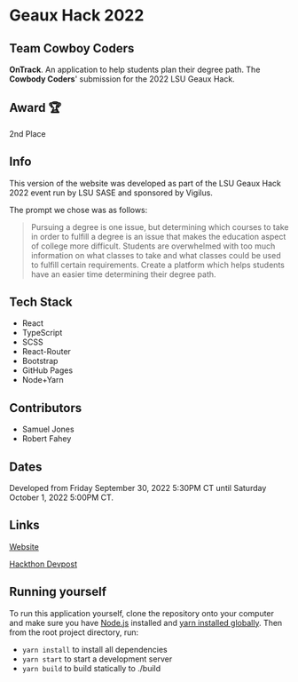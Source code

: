 # Geaux Hack 2022
## Team Cowboy Coders
**OnTrack**. An application to help students plan their degree path. The **Cowbody Coders**' submission for the 2022 LSU Geaux Hack.

## Award 🏆
2nd Place

## Info
This version of the website was developed as part of the LSU Geaux Hack 2022 event run by LSU SASE and sponsored by Vigilus. 

The prompt we chose was as follows:

> Pursuing a degree is one issue, but determining which courses to take in order to fulfill a degree is an issue that makes the education aspect of college more difficult. Students are overwhelmed with too much information on what classes to take and what classes could be used to fulfill certain requirements. Create a platform which helps students have an easier time determining their degree path.

## Tech Stack
- React
- TypeScript
- SCSS
- React-Router
- Bootstrap
- GitHub Pages
- Node+Yarn

## Contributors
- Samuel Jones
- Robert Fahey

## Dates
Developed from Friday September 30, 2022 5:30PM CT until Saturday October 1, 2022 5:00PM CT.

## Links
[Website](samjones329.github.io/geaux-hack-2022)

[Hackthon Devpost](https://geaux-hack-2022.devpost.com/)

## Running yourself
To run this application yourself, clone the repository onto your computer and make sure you have [Node.js](https://nodejs.org/en/download/) installed and [yarn installed globally](https://classic.yarnpkg.com/lang/en/docs/install/). Then from the root project directory, run: 
- `yarn install` to install all dependencies
- `yarn start` to start a development server
- `yarn build` to build statically to ./build
